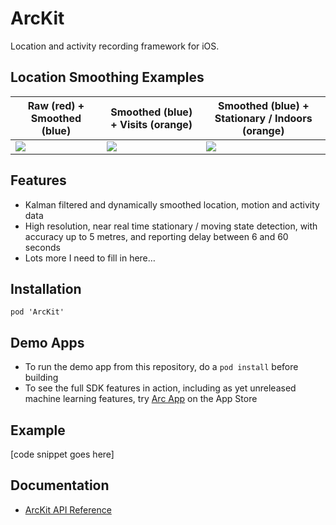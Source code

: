 # ArcKit

Location and activity recording framework for iOS.

## Location Smoothing Examples 

| Raw (red) + Smoothed (blue) | Smoothed (blue) + Visits (orange) | Smoothed (blue) + Stationary / Indoors (orange) |
| --------------------------- | --------------------------------- | ----------------------------------------------- |
| ![](https://raw.githubusercontent.com/sobri909/ArcKit/master/Screenshots/raw_plus_smoothed.png) | ![](https://raw.githubusercontent.com/sobri909/ArcKit/master/Screenshots/smoothed_plus_visits.png) | ![](https://raw.githubusercontent.com/sobri909/ArcKit/master/Screenshots/smoothed_only.png) |

## Features

- Kalman filtered and dynamically smoothed location, motion and activity data
- High resolution, near real time stationary / moving state detection, with accuracy up to 
5 metres, and reporting delay between 6 and 60 seconds
- Lots more I need to fill in here…

## Installation

`pod 'ArcKit'`

## Demo Apps

- To run the demo app from this repository, do a `pod install` before building
- To see the full SDK features in action, including as yet unreleased machine learning 
features, try [Arc App](https://itunes.apple.com/app/arc-app-location-activity-tracker/id1063151918?mt=8) on the App Store

## Example 

[code snippet goes here]

## Documentation 

- [ArcKit API Reference](https://sobri909.github.io/ArcKit/)

